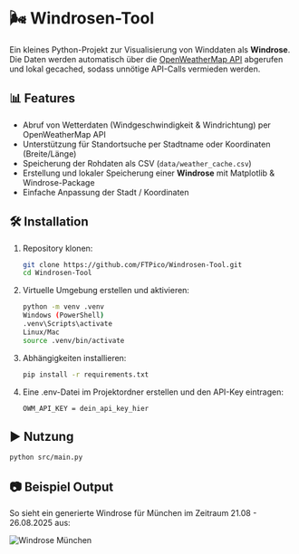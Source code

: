 # 🌬️ Windrosen-Tool

Ein kleines Python-Projekt zur Visualisierung von Winddaten als **Windrose**.  
Die Daten werden automatisch über die [OpenWeatherMap API](https://openweathermap.org/api) abgerufen und lokal gecached, sodass unnötige API-Calls vermieden werden.  

## 📊 Features

- Abruf von Wetterdaten (Windgeschwindigkeit & Windrichtung) per OpenWeatherMap API  
- Unterstützung für Standortsuche per Stadtname oder Koordinaten (Breite/Länge)  
- Speicherung der Rohdaten als CSV (`data/weather_cache.csv`)  
- Erstellung und lokaler Speicherung einer **Windrose** mit Matplotlib & Windrose-Package  
- Einfache Anpassung der Stadt / Koordinaten  

## 🛠️ Installation

1. Repository klonen:
   
   ```bash
   git clone https://github.com/FTPico/Windrosen-Tool.git
   cd Windrosen-Tool
   ```

2. Virtuelle Umgebung erstellen und aktivieren:
   
   ```bash
   python -m venv .venv
   Windows (PowerShell)
   .venv\Scripts\activate
   Linux/Mac
   source .venv/bin/activate
   ```

3. Abhängigkeiten installieren:
   
   ```bash
   pip install -r requirements.txt
   ```

4. Eine .env-Datei im Projektordner erstellen und den API-Key eintragen:
   
   ```bash
   OWM_API_KEY = dein_api_key_hier
   ```

## ▶️ Nutzung

```bash
python src/main.py
```

## 📷 Beispiel Output

So sieht ein generierte Windrose für München im Zeitraum 21.08 - 26.08.2025 aus:

![Windrose München](windrose_plots/windrose_München_21.08.2025_18-00_bis_26.08.2025_15-00.png)
